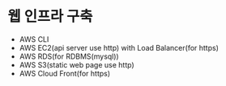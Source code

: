 # 웹 인프라 구축

- AWS CLI
- AWS EC2(api server use http) with Load Balancer(for https)
- AWS RDS(for RDBMS(mysql))
- AWS S3(static web page use http)
- AWS Cloud Front(for https)